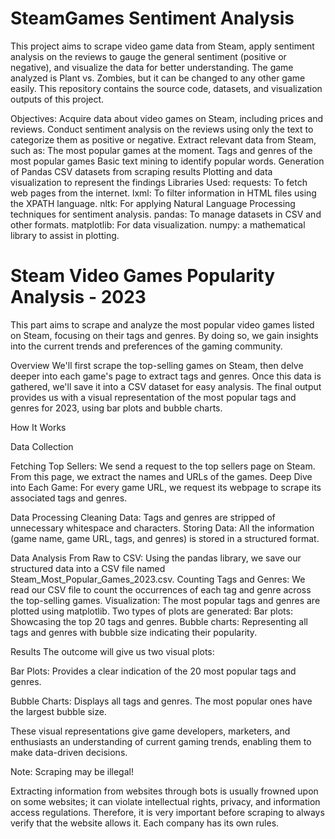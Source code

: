 # SteamGames Sentiment Analysis
This project aims to scrape video game data from Steam, apply sentiment analysis on the reviews to gauge the general sentiment (positive or negative), and visualize the data for better understanding. The game analyzed is Plant vs. Zombies, but it can be changed to any other game easily. This repository contains the source code, datasets, and visualization outputs of this project.

Objectives:
Acquire data about video games on Steam, including prices and reviews.
Conduct sentiment analysis on the reviews using only the text to categorize them as positive or negative.
Extract relevant data from Steam, such as:
The most popular games at the moment.
Tags and genres of the most popular games
Basic text mining to identify popular words.
Generation of Pandas CSV datasets from scraping results
Plotting and data visualization to represent the findings
Libraries Used:
requests: To fetch web pages from the internet.
lxml: To filter information in HTML files using the XPATH language.
nltk: For applying Natural Language Processing techniques for sentiment analysis.
pandas: To manage datasets in CSV and other formats.
matplotlib: For data visualization.
numpy: a mathematical library to assist in plotting.


# Steam Video Games Popularity Analysis - 2023
This part aims to scrape and analyze the most popular video games listed on Steam, focusing on their tags and genres. By doing so, we gain insights into the current trends and preferences of the gaming community.

Overview
We'll first scrape the top-selling games on Steam, then delve deeper into each game's page to extract tags and genres. Once this data is gathered, we'll save it into a CSV dataset for easy analysis. The final output provides us with a visual representation of the most popular tags and genres for 2023, using bar plots and bubble charts.

How It Works

Data Collection

Fetching Top Sellers: We send a request to the top sellers page on Steam. From this page, we extract the names and URLs of the games.
Deep Dive into Each Game: For every game URL, we request its webpage to scrape its associated tags and genres.


Data Processing
Cleaning Data: Tags and genres are stripped of unnecessary whitespace and characters.
Storing Data: All the information (game name, game URL, tags, and genres) is stored in a structured format.

Data Analysis
From Raw to CSV: Using the pandas library, we save our structured data into a CSV file named Steam_Most_Popular_Games_2023.csv.
Counting Tags and Genres: We read our CSV file to count the occurrences of each tag and genre across the top-selling games.
Visualization: The most popular tags and genres are plotted using matplotlib. Two types of plots are generated:
Bar plots: Showcasing the top 20 tags and genres.
Bubble charts: Representing all tags and genres with bubble size indicating their popularity.

Results
The outcome will give us two visual plots:

Bar Plots:
Provides a clear indication of the 20 most popular tags and genres.

Bubble Charts:
Displays all tags and genres. The most popular ones have the largest bubble size.

These visual representations give game developers, marketers, and enthusiasts an understanding of current gaming trends, enabling them to make data-driven decisions.

Note: Scraping may be illegal!

Extracting information from websites through bots is usually frowned upon on some websites; it can violate intellectual rights, privacy, and information access regulations. Therefore, it is very important before scraping to always verify that the website allows it. Each company has its own rules.
